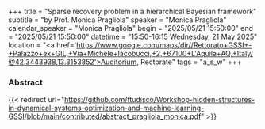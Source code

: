 +++
title = "Sparse recovery problem in a hierarchical Bayesian framework"
subtitle = "by Prof. Monica Pragliola"
speaker = "Monica Pragliola"
calendar_speaker = "Monica Pragliola"
begin = "2025/05/21  15:50:00"
end = "2025/05/21  15:50:00"
datetime = "15:50-16:15 Wednesday, 21 May 2025"
location = "<a href='https://www.google.com/maps/dir//Rettorato+GSSI+-+Palazzo+ex+GIL,+Via+Michele+Iacobucci,+2,+67100+L'Aquila+AQ,+Italy/@42.3443938,13.3153852'>Auditorium, Rectorate</a>"
tags = "a_s_w"
+++

### Abstract
{{< redirect url="https://github.com/ftudisco/Workshop-hidden-structures-in-dynamical-systems-optimization-and-machine-learning-GSSI/blob/main/contributed/abstract_pragliola_monica.pdf" >}}
